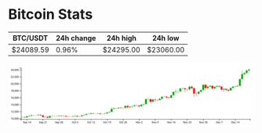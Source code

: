 # Bitcoin Stats

BTC/USDT|24h change|24h high|24h low|
|---|---|---|---|
|$24089.59|0.96%|$24295.00|$23060.00|

<img src="./chart.svg">
